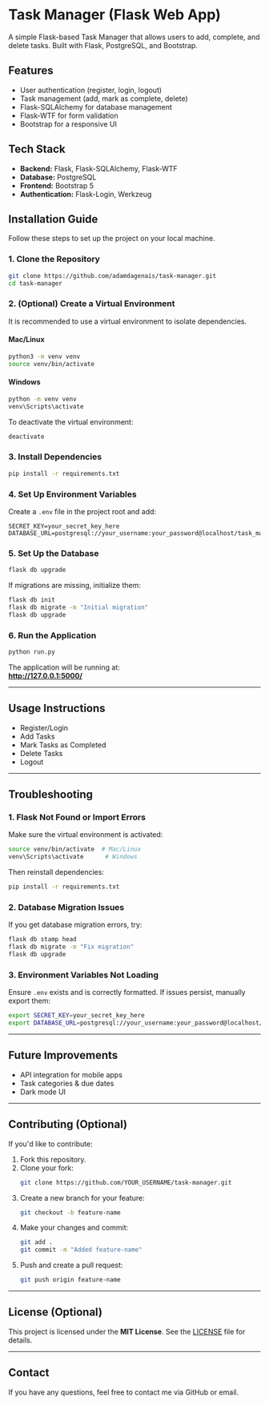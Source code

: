 # Task Manager (Flask Web App)
A simple Flask-based Task Manager that allows users to add, complete, and delete tasks. Built with Flask, PostgreSQL, and Bootstrap.

## Features
- User authentication (register, login, logout)
- Task management (add, mark as complete, delete)
- Flask-SQLAlchemy for database management
- Flask-WTF for form validation
- Bootstrap for a responsive UI

## Tech Stack
- **Backend:** Flask, Flask-SQLAlchemy, Flask-WTF
- **Database:** PostgreSQL
- **Frontend:** Bootstrap 5
- **Authentication:** Flask-Login, Werkzeug

## Installation Guide
Follow these steps to set up the project on your local machine.

### 1. Clone the Repository
```bash
git clone https://github.com/adamdagenais/task-manager.git
cd task-manager
```

### 2. (Optional) Create a Virtual Environment
It is recommended to use a virtual environment to isolate dependencies.

#### Mac/Linux
```bash
python3 -m venv venv
source venv/bin/activate
```

#### Windows
```bash
python -m venv venv
venv\Scripts\activate
```

To deactivate the virtual environment:
```bash
deactivate
```

### 3. Install Dependencies
```bash
pip install -r requirements.txt
```

### 4. Set Up Environment Variables
Create a `.env` file in the project root and add:
```env
SECRET_KEY=your_secret_key_here
DATABASE_URL=postgresql://your_username:your_password@localhost/task_manager
```

### 5. Set Up the Database
```bash
flask db upgrade
```
If migrations are missing, initialize them:
```bash
flask db init
flask db migrate -m "Initial migration"
flask db upgrade
```

### 6. Run the Application
```bash
python run.py
```
The application will be running at:  
**http://127.0.0.1:5000/**

---

## Usage Instructions
- Register/Login
- Add Tasks
- Mark Tasks as Completed
- Delete Tasks
- Logout

---

## Troubleshooting
### 1. **Flask Not Found or Import Errors**
Make sure the virtual environment is activated:
```bash
source venv/bin/activate  # Mac/Linux
venv\Scripts\activate      # Windows
```
Then reinstall dependencies:
```bash
pip install -r requirements.txt
```

### 2. **Database Migration Issues**
If you get database migration errors, try:
```bash
flask db stamp head
flask db migrate -m "Fix migration"
flask db upgrade
```

### 3. **Environment Variables Not Loading**
Ensure `.env` exists and is correctly formatted. If issues persist, manually export them:
```bash
export SECRET_KEY=your_secret_key_here
export DATABASE_URL=postgresql://your_username:your_password@localhost/task_manager
```

---

## Future Improvements
- API integration for mobile apps
- Task categories & due dates
- Dark mode UI

---

## Contributing (Optional)
If you'd like to contribute:
1. Fork this repository.
2. Clone your fork:
   ```bash
   git clone https://github.com/YOUR_USERNAME/task-manager.git
   ```
3. Create a new branch for your feature:
   ```bash
   git checkout -b feature-name
   ```
4. Make your changes and commit:
   ```bash
   git add .
   git commit -m "Added feature-name"
   ```
5. Push and create a pull request:
   ```bash
   git push origin feature-name
   ```

---

## License (Optional)
This project is licensed under the **MIT License**. See the [LICENSE](LICENSE) file for details.

---

## Contact
If you have any questions, feel free to contact me via GitHub or email.
